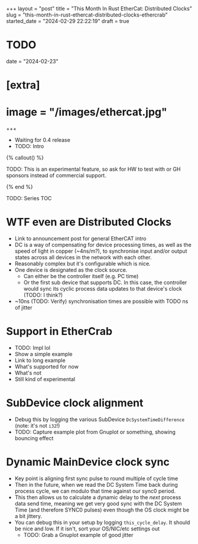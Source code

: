 +++
layout = "post"
title = "This Month In Rust EtherCat: Distributed Clocks"
slug = "this-month-in-rust-ethercat-distributed-clocks-ethercrab"
started_date = "2024-02-29 22:22:19"
draft = true
# TODO
date = "2024-02-23"

# [extra]
# image = "/images/ethercat.jpg"
+++

- Waiting for 0.4 release
- TODO: Intro

<!-- more -->

{% callout() %}

TODO: This is an experimental feature, so ask for HW to test with or GH sponsors instead of
commercial support.

{% end %}

TODO: Series TOC

# WTF even are Distributed Clocks

- Link to announcement post for general EtherCAT intro
- DC is a way of compensating for device processing times, as well as the speed of light in copper
  (~4ns/m?), to synchronise input and/or output states across all devices in the network with each
  other.
- Reasonably complex but it's configurable which is nice.
- One device is designated as the clock source.
  - Can either be the controller itself (e.g. PC time)
  - Or the first sub device that supports DC. In this case, the controller would sync its cyclic
    process data updates to that device's clock (TODO: I think?)
- ~10ns (TODO: Verify) synchronisation times are possible with TODO ns of jitter

# Support in EtherCrab

- TODO: Impl lol
- Show a simple example
- Link to long example
- What's supported for now
- What's not
- Still kind of experimental

# SubDevice clock alignment

- Debug this by logging the various SubDevice `DcSystemTimeDifference` (note: it's not `i32`!)
- TODO: Capture example plot from Gnuplot or something, showing bouncing effect

# Dynamic MainDevice clock sync

- Key point is aligning first sync pulse to round multiple of cycle time
- Then in the future, when we read the DC System Time back during process cycle, we can modulo that
  time against our sync0 period.
- This then allows us to calculate a dynamic delay to the _next_ process data send time, meaning we
  get very good sync with the DC System Time (and therefore SYNC0 pulses) even though the OS clock
  might be a bit jittery.
- You can debug this in your setup by logging `this_cycle_delay`. It should be nice and low. If it
  isn't, sort your OS/NIC/etc settings out
  - TODO: Grab a Gnuplot example of good jitter
